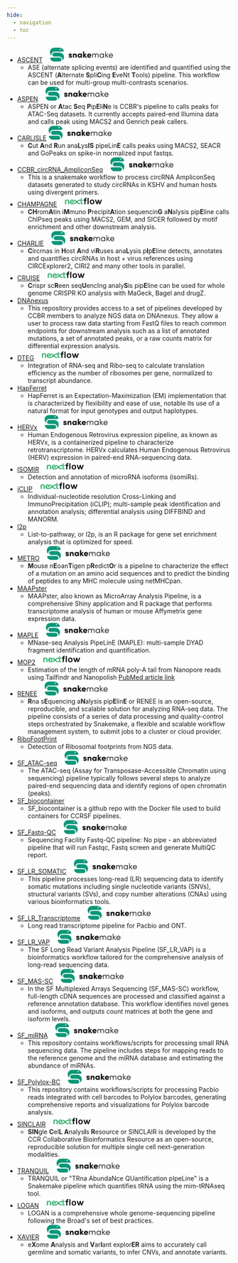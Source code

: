 ```yaml
---
hide:
  - navigation
  - toc
---
```



* [ASCENT](https://github.com/abcsFrederick/ASCENT)&nbsp;&nbsp;&nbsp;&nbsp;![snakemake](images/snakemake-small.svg)
    - ASE (alternate splicing events) are identified and quantified using the ASCENT (**A**lternate **S**pli**C**ing **E**veNt **T**ools) pipeline. This workflow can be used for multi-group multi-contrasts scenarios.
* [ASPEN](https://github.com/abcsFrederick/ASPEN)&nbsp;&nbsp;&nbsp;&nbsp;![snakemake](images/snakemake-small.svg)
    - ASPEN or **A**tac **S**eq **P**ip**E**li**N**e is CCBR's pipeline to calls peaks for ATAC-Seq datasets. It currently accepts paired-end Illumina data and calls peak using MACS2 and Genrich peak callers.
* [CARLISLE](https://github.com/abcsFrederick/CARLISLE) ![snakemake](images/snakemake-small.svg)
    - **C**ut **A**nd **R**un ana**L**ys**IS** pipeLin**E** calls peaks using MACS2, SEACR and GoPeaks on spike-in normalized input fastqs.
* [CCBR_circRNA_AmpliconSeq](https://github.com/abcsFrederick/CCBR_circRNA_AmpliconSeq)&nbsp;&nbsp;&nbsp;&nbsp;![snakemake](images/snakemake-small.svg)
    - This is a snakemake workflow to process circRNA AmpliconSeq datasets generated to study circRNAs in KSHV and human hosts using divergent primers.
* [CHAMPAGNE](https://github.com/abcsFrederick/CHAMPAGNE)&nbsp;&nbsp;&nbsp;&nbsp;![nextflow](images/nextflow-small.svg)
    - **CH**rom**A**tin i**M**muno **P**recipit**A**tion sequencin**G** a**N**alysis pip**E**line calls ChIPseq peaks using MACS2, GEM, and SICER followed by motif enrichment and other downstream analysis.
* [CHARLIE](https://github.com/abcsFrederick/CHARLIE)&nbsp;&nbsp;&nbsp;&nbsp;![snakemake](images/snakemake-small.svg)
    - **C**ircrnas in **H**ost **A**nd vi**R**uses ana**L**ysis p**I**p**E**line detects, annotates and quantifies circRNAs in host + virus references using CIRCExplorer2, CIRI2 and many other tools in parallel.
* [CRUISE](https://github.com/abcsFrederick/CRUISE)&nbsp;&nbsp;&nbsp;&nbsp;![nextflow](images/nextflow-small.svg)
    - **C**rispr sc**R**een seq**U**encIng analy**S**is pip**E**line can be used for whole genome CRISPR KO analysis with MaGeck, Bagel and drugZ.
* [DNAnexus](https://github.com/abcsFrederick/DNAnexus)
    - This repository provides access to a set of pipelines developed by CCBR members to analyze NGS data on DNAnexus. They allow a user to process raw data starting from FastQ files to reach common endpoints for downstream analysis such as a list of annotated mutations, a set of annotated peaks, or a raw counts matrix for differential expression analysis.
* [DTEG](https://github.com/NCI-RBL/Dockers/tree/main/workflows/DTEG)&nbsp;&nbsp;&nbsp;&nbsp;![nextflow](images/nextflow-small.svg)
    - Integration of RNA-seq and Ribo-seq to calculate translation efficiency as the number of ribosomes per gene, normalized to transcript abundance.
* [HapFerret](https://github.com/abcsFrederick/HapFerret)
    - HapFerret is an Expectation-Maximization (EM) implementation that is characterized by flexibility and ease of use, notable its use of a natural format for input genotypes and output haplotypes.
* [HERVx](https://github.com/abcsFrederick/HERVx)&nbsp;&nbsp;&nbsp;&nbsp;![snakemake](images/snakemake-small.svg)
    - Human Endogenous Retrovirus expression pipeline, as known as HERVx, is a containerized pipeline to characterize retrotranscriptome. HERVx calculates Human Endogenous Retrovirus (HERV) expression in paired-end RNA-sequencing data.
* [ISOMIR](https://github.com/NCI-RBL/Dockers/tree/main/workflows/isomiR)&nbsp;&nbsp;&nbsp;&nbsp;![nextflow](images/nextflow-small.svg)
    - Detection and annotation of microRNA isoforms (isomiRs).
* [iCLIP](https://github.com/abcsFrederick/iCLIP_V3)&nbsp;&nbsp;&nbsp;&nbsp;![nextflow](images/nextflow-small.svg)
    - Individual-nucleotide resolution Cross-Linking and ImmunoPrecipitation (iCLIP); multi-sample peak identification and annotation analysis; differential analysis using DIFFBIND and MANORM.
* [l2p](https://github.com/abcsFrederick/l2p)
    - List-to-pathway, or l2p, is an R package for gene set enrichment analysis that is optimized for speed.
* [METRO](https://github.com/abcsFrederick/METRO)&nbsp;&nbsp;&nbsp;&nbsp;![snakemake](images/snakemake-small.svg)
    - **M**ouse n**E**oan**T**igen p**R**edict**O**r is a pipeline to characterize the effect of a mutation on an amino acid sequences and to predict the binding of peptides to any MHC molecule using netMHCpan.
* [MAAPster](https://github.com/abcsFrederick/MAAPster)
    - MAAPster, also known as MicroArray Analysis Pipeline, is a comprehensive Shiny application and R package that performs transcriptome analysis of human or mouse Affymetrix gene expression data.
* [MAPLE](https://github.com/abcsFrederick/MAPLE)&nbsp;&nbsp;&nbsp;&nbsp;![snakemake](images/snakemake-small.svg)
    - MNase-seq Analysis PipeLinE (MAPLE): multi-sample DYAD fragment identification and quantification.
* [MOP2](https://github.com/NCI-RBL/Dockers/tree/main/workflows/MOP2)&nbsp;&nbsp;&nbsp;&nbsp;![nextflow](images/nextflow-small.svg)
    - Estimation of the length of mRNA poly-A tail from Nanopore reads using Tailfindr and Nanopolish [PubMed article link](https://pubmed.ncbi.nlm.nih.gov/36723817/)
* [RENEE](https://github.com/abcsFrederick/RENEE)&nbsp;&nbsp;&nbsp;&nbsp;![snakemake](images/snakemake-small.svg)
    - **R**na s**E**quencing a**N**alysis pip**E**lin**E** or RENEE is an open-source, reproducible, and scalable solution for analyzing RNA-seq data. The pipeline consists of a series of data processing and quality-control steps orchestrated by Snakemake, a flexible and scalable workflow management system, to submit jobs to a cluster or cloud provider.
* [RiboFootPrint](https://github.com/NCI-RBL/Dockers/tree/main/workflows/RiboFootPrint) 
    - Detection of Ribosomal footprints from NGS data.
* [SF_ATAC-seq](https://github.com/abcsFrederick/SF_ATAC-seq)&nbsp;&nbsp;&nbsp;&nbsp;![snakemake](images/snakemake-small.svg)
    - The ATAC-seq (Assay for Transposase-Accessible Chromatin using sequencing) pipeline typically follows several steps to analyze paired-end sequencing data and identify regions of open chromatin (peaks).
* [SF_biocontainer](https://github.com/abcsFrederick/SF_biocontainer)
    - SF_biocontainer is a github repo with the Docker file used to build containers for CCRSF pipelines.
* [SF_Fastq-QC](https://github.com/abcsFrederick/SF_Fastq-QC)&nbsp;&nbsp;&nbsp;&nbsp;![snakemake](images/snakemake-small.svg)
    - Sequencing Facility Fastq-QC pipeline: No pipe - an abbreviated pipeline that will run Fastqc, Fastq screen and generate MultiQC report.
* [SF_LR_SOMATIC](https://github.com/abcsFrederick/SF_LR_SOMATIC)&nbsp;&nbsp;&nbsp;&nbsp;![snakemake](images/snakemake-small.svg)
    - This pipeline processes long-read (LR) sequencing data to identify somatic mutations including single nucleotide variants (SNVs), structural variants (SVs), and copy number alterations (CNAs) using various bioinformatics tools.
* [SF_LR_Transcriptome](https://github.com/abcsFrederick/SF_LR_Transcriptome)&nbsp;&nbsp;&nbsp;&nbsp;![snakemake](images/snakemake-small.svg)
    - Long read transcriptome pipeline for Pacbio and ONT.
* [SF_LR_VAP](https://github.com/abcsFrederick/SF_LR_VAP)&nbsp;&nbsp;&nbsp;&nbsp;![snakemake](images/snakemake-small.svg)
    - The SF Long Read Variant Analysis Pipeline (SF_LR_VAP) is a bioinformatics workflow tailored for the comprehensive analysis of long-read sequencing data.
* [SF_MAS-SC](https://github.com/abcsFrederick/SF_MAS-SC)&nbsp;&nbsp;&nbsp;&nbsp;![snakemake](images/snakemake-small.svg)
    - In the SF Multiplexed Arrays Sequencing (SF_MAS-SC) workflow, full-length cDNA sequences are processed and classified against a reference annotation database. This workflow identifies novel genes and isoforms, and outputs count matrices at both the gene and isoform levels.
* [SF_miRNA](https://github.com/abcsFrederick/SF_miRNA)&nbsp;&nbsp;&nbsp;&nbsp;![snakemake](images/snakemake-small.svg)
    - This repository contains workflows/scripts for processing small RNA sequencing data. The pipeline includes steps for mapping reads to the reference genome and the miRNA database and estimating the abundance of miRNAs.
* [SF_Polylox-BC](https://github.com/abcsFrederick/SF_Polylox-BC)&nbsp;&nbsp;&nbsp;&nbsp;![snakemake](images/snakemake-small.svg)
    - This repository contains workflows/scripts for processing Pacbio reads integrated with cell barcodes to Polylox barcodes, generating comprehensive reports and visualizations for Polylox barcode analysis.
* [SINCLAIR](https://github.com/abcsFrederick/SINCLAIR)&nbsp;&nbsp;&nbsp;&nbsp;![nextflow](images/nextflow-small.svg)
    -  **SIN**gle **C**el**L** **A**nalys**I**s **R**esource or SINCLAIR is developed by the CCR Collaborative Bioinformatics Resource as an open-source, reproducible solution for multiple single cell next-generation modalities.
* [TRANQUIL](https://github.com/abcsFrederick/TRANQUIL)&nbsp;&nbsp;&nbsp;&nbsp;![snakemake](images/snakemake-small.svg)
    - TRANQUIL or "TRna AbundaNce QUantification pIpeLine" is a Snakemake pipeline which quantifies tRNA using the mim-tRNAseq tool.
* [LOGAN](https://github.com/abcsFrederick/LOGAN)&nbsp;&nbsp;&nbsp;&nbsp;![nextflow](images/nextflow-small.svg)
    - LOGAN is a comprehensive whole genome-sequencing pipeline following the Broad's set of best practices.
* [XAVIER](https://github.com/abcsFrederick/XAVIER)&nbsp;&nbsp;&nbsp;&nbsp;![snakemake](images/snakemake-small.svg)
    - e**X**ome **A**nalysis and **V**ar**I**ant explor**ER** aims to accurately call germline and somatic variants, to infer CNVs, and annotate variants.

